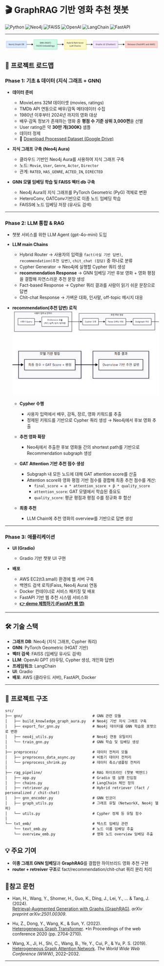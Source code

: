 # 🎬 GraphRAG 기반 영화 추천 챗봇
![Python](https://img.shields.io/badge/Python-3776AB?style=for-the-badge&logo=python&logoColor=white)
![Neo4j](https://img.shields.io/badge/Neo4j-4581C3?style=for-the-badge&logo=neo4j&logoColor=white)
![FAISS](https://img.shields.io/badge/FAISS-009688?style=for-the-badge&logo=meta&logoColor=white)
![OpenAI](https://img.shields.io/badge/OpenAI-412991?style=for-the-badge&logo=openai&logoColor=white)
![LangChain](https://img.shields.io/badge/LangChain-0FA958?style=for-the-badge&logo=chainlink&logoColor=white)
![FastAPI](https://img.shields.io/badge/FastAPI-009688?style=for-the-badge&logo=fastapi&logoColor=white)

---

![System Overview](./images/project_overview.png)
## 🚀 프로젝트 로드맵

### **Phase 1: 기초 & 데이터 (지식 그래프 + GNN)**
- **데이터 준비**
  - MovieLens 32M 데이터셋 (movies, ratings)  
  - TMDb API 연동으로 배우/감독 메타데이터 수집
  - 1980년 이후부터 2024년 까지의 영화 대상
  - 배우·감독 정보가 존재하는 영화 중 **평점 수 기준 상위 3,000편**을 선별
  - User rating은 약 **30만 개(300K)** 샘플
  - 데이터 정제
  - 🔗 [Download Processed Dataset (Google Drive)](https://drive.google.com/file/d/1PYOmmc4wWMleNUx6AeVUnLVl_CU4QgUw/view?usp=sharing)

- **지식 그래프 구축 (Neo4j Aura)**
  - 클라우드 기반인 Neo4j Aura를 사용하여 지식 그래프 구축
  - 노드: `Movie`, `User`, `Genre`, `Actor`, `Director`  
  - 관계: `RATED`, `HAS_GENRE`, `ACTED_IN`, `DIRECTED`  

- **GNN 모델 임베딩 학습 및 FAISS 벡터 db 구축**
  - Neo4j Aura의 지식 그래프를 PyTorch Geometric (PyG) 객체로 변환  
  - HeteroConv, GATConv기반으로 이종 노드 임베딩 학습
  - FAISS에 노드 임베딩 저장 (유사도 검색)  

---

### **Phase 2: LLM 통합 & RAG**
- 챗봇 서비스를 위한 LLM Agent (gpt-4o-mini) 도입
- **LLM main Chains**
  - Hybrid Router → 사용자의 입력을 `fact(사실 기반 답변)`, `recommendation(추천 답변)`, `chit_chat (잡담)` 중 하나로 분류    
  - Cypher Generator → Neo4j에 실행할 Cypher 쿼리 생성  
  - **recommendation Response** → GNN 임베딩 기반 후보 영화 + 영화 평점을 결합해 자연스러운 추천 문장 생성  
  - Fact-based Response → Cypher 쿼리 결과를 사람이 읽기 쉬운 문장으로 답변  
  - Chit-chat Response → 가벼운 대화, 인사말, off-topic 메시지 대응  

- **recommendation(추천 답변) 로직**
  ![System Overview](./images/personalized_recommendation_01.png)
  ![System Overview](./images/personalized_recommendation_02.png)
  - **Cypher 수행**  
    - 사용자 입력에서 배우, 감독, 장르, 영화 키워드를 추출  
    - 정제된 키워드를 기반으로 Cypher 쿼리 생성 → Neo4j에서 후보 영화 추출  

  - **추천 영화 확장**  
    - Neo4j에서 추출한 후보 영화들 간의 shortest path를 기반으로 Recommendation subgraph 생성  
    
  - **GAT Attention 기반 추천 점수 생성**  
    - Subgraph 내 모든 노드에 대해 GAT attention score를 산출 
    - Attention score와 영화 평점 기반 점수를 결합해 최종 추천 점수를 계산:  
      - `final_score = α * attention_score + β * quality_score`  
      - `attention_score`: GAT 모델에서 학습된 중요도  
      - `quality_score`: 평균 평점과 평점 수를 정규화 후 합산  

  - **최종 추천**  
    - LLM Chain에 추천 영화의 overview를 기반으로 답변 생성   
---

### **Phase 3: 애플리케이션**
- **UI (Gradio)**
  - Gradio 기반 챗봇 UI 구현

- **배포**
  - AWS EC2(t3.small) 환경에 웹 서버 구축
  - 백엔드 검색 로직(Faiss, Neo4j Aura) 연동
  - Docker 컨테이너로 서비스 패키징 및 배포
  - FastAPI 기반 웹 추천 시스템 서비스화
  -  **[👉 demo 체험하기 (FastAPI 웹 앱)](http://3.24.87.84:8000/chat/)**  
---

## 🛠️ 기술 스택
- **그래프 DB**: Neo4j (지식 그래프, Cypher 쿼리)  
- **GNN**: PyTorch Geometric (HGAT 기반)  
- **벡터 검색**: FAISS (임베딩 유사도 검색)  
- **LLM**: OpenAI GPT (라우팅, Cypher 생성, 개인화 답변)  
- **프레임워크**: LangChain
- **UI**: Gradio
- **배포**: AWS (클라우드 서버),  FastAPI, Docker

---
## 📂 프로젝트 구조

```text
src/
├── gnn/                                # GNN 관련 모듈
│   ├── build_knowledge_graph_aura.py   # Neo4j 기반 지식 그래프 구축
│   ├── export_for_gnn.py               # Neo4j 데이터를 GNN 학습용 포맷으로 변환
│   ├── neo4j_utils.py                  # Neo4j 연동 유틸리티
│   └── train_gnn.py                    # GNN 학습 및 임베딩 생성
│
├── preprocess/                         # 데이터 전처리 모듈
│   ├── preprocess_data_async.py        # 비동기 데이터 전처리
│   └── preprocess_shrink.py            # 데이터 축소/샘플링 전처리
│
├── rag_pipeline/                       # RAG 파이프라인 (챗봇 백엔드)
│   ├── app.py                          # Gradio 앱 실행 진입점
│   ├── chains.py                       # LangChain 체인 정의
│   ├── retriever.py                    # Hybrid retriever (fact / personalized / chit-chat)
│   ├── gnn_encoder.py                  # GNN 인코더
│   ├── graph_utils.py                  # 그래프 유틸 (NetworkX, Neo4j 헬퍼)
│   └── utils.py                        # Cypher 정제 등 유틸 함수
│
└── txt_emb/                            # 텍스트 임베딩 관련
    └── text_emb.py                     # 노드 이름 임베딩 추출
    └── overview_emb.py                 # 영화 노드 overview 임베딩 추출
```

## 💡 주요 기여
- **이종 그래프 GNN 임베딩**과 **GraphRAG**를 결합한 하이브리드 영화 추천 구현  
- **router + retreiver 구조**로 fact/recommendation/chit-chat 쿼리 분리 처리  

## 📖참고 문헌
- Han, H., Wang, Y., Shomer, H., Guo, K., Ding, J., Lei, Y., ... & Tang, J. (2024).  
  [Retrieval-Augmented Generation with Graphs (GraphRAG)](https://arxiv.org/abs/2501.00309). *arXiv preprint arXiv:2501.00309*.

- Hu, Z., Dong, Y., Wang, K., & Sun, Y. (2022).  
  [Heterogeneous Graph Transformer](https://dl.acm.org/doi/abs/10.1145/3366423.3380027). *In Proceedings of the web conference 2020 (pp. 2704-2710).

- Wang, X., Ji, H., Shi, C., Wang, B., Ye, Y., Cui, P., & Yu, P. S. (2019).  
  [Heterogeneous Graph Attention Network](https://dl.acm.org/doi/10.1145/3308558.3313562). *The World Wide Web Conference (WWW)*, 2022–2032.  






---

